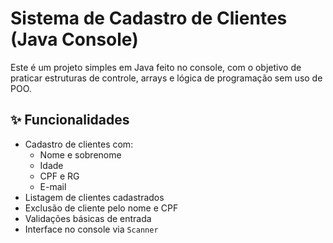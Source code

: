 # Sistema de Cadastro de Clientes (Java Console)

Este é um projeto simples em Java feito no console, com o objetivo de praticar estruturas de controle, arrays e lógica de programação sem uso de POO.

## ✨ Funcionalidades

- Cadastro de clientes com:
  - Nome e sobrenome
  - Idade
  - CPF e RG
  - E-mail
- Listagem de clientes cadastrados
- Exclusão de cliente pelo nome e CPF
- Validações básicas de entrada
- Interface no console via `Scanner`
